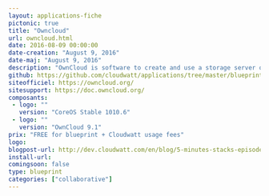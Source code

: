 ```yaml
---
layout: applications-fiche
pictonic: true
title: "Owncloud"
url: owncloud.html
date: 2016-08-09 00:00:00
date-creation: "August 9, 2016"
date-maj: "August 9, 2016"
description: "OwnCloud is software to create and use a storage server online and file sharing. Your files are on a server that you control and hosted in France for Cloudwatt. Another interesting point to share your data with people you don't have to create a account. Feel free to share with or without password, ditto for authorizing or not the file repository."
github: https://github.com/cloudwatt/applications/tree/master/blueprint-coreos-owncloud
siteofficiel: https://owncloud.org/
sitesupport: https://doc.owncloud.org/
composants:
 - logo: ""
   version: "CoreOS Stable 1010.6"
 - logo: ""
   version: "OwnCloud 9.1"
prix: "FREE for blueprint + Cloudwatt usage fees"
logo: 
blogpost-url: http://dev.cloudwatt.com/en/blog/5-minutes-stacks-episode-thirty-blueprint-owncloud.html
install-url: 
comingsoon: false
type: blueprint
categories: ["collaborative"]
---
```

